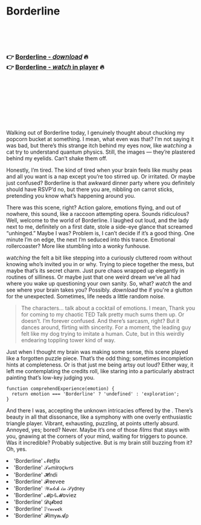 <h1>Borderline</h1>

<br><br><br>

<h3>👉 <a href="https://Donalds-pusackelib1971.github.io/cyqistmbtc/">Borderline - 𝘥𝘰𝘸𝘯𝘭𝘰𝘢𝘥</a> 🔥<br>
👉 <a href="https://Donalds-pusackelib1971.github.io/cyqistmbtc/">Borderline - 𝘸𝘢𝘵𝘤𝘩 in player</a> 🔥
</h3>



<br><br><br><br><br><br><br>


Walking out of Borderline today, I genuinely thought about chucking my popcorn bucket at something. I mean, what even was that? I’m not saying it was bad, but there’s this strange itch behind my eyes now, like 𝘸𝘢𝘵𝘤𝘩𝘪𝘯𝘨 a cat try to understand quantum physics. Still, the images — they’re plastered behind my eyelids. Can’t shake them off.

Honestly, I’m tired. The kind of tired when your brain feels like mushy peas and all you want is a nap except you’re too stirred up. Or irritated. Or maybe just confused? Borderline is that awkward dinner party where you definitely should have RSVP’d no, but there you are, nibbling on carrot sticks, pretending you know what’s happening around you.

There was this scene, right? Action galore, emotions flying, and out of nowhere, this sound, like a raccoon attempting opera. Sounds ridiculous? Well, welcome to the world of Borderline. I laughed out loud, and the lady next to me, definitely on a first date, stole a side-eye glance that screamed “unhinged.” Maybe I was? Problem is, I can’t decide if it’s a good thing. One minute I’m on edge, the next I’m seduced into this trance. Emotional rollercoaster? More like stumbling into a wonky funhouse.

𝘸𝘢𝘵𝘤𝘩𝘪𝘯𝘨 the   felt a bit like stepping into a curiously cluttered room without knowing who’s invited you in or why. Trying to piece together the mess, but maybe that’s its secret charm. Just pure chaos wrapped up elegantly in routines of silliness. Or maybe just that one weird dream we’ve all had where you wake up questioning your own sanity. So, what? 𝘸𝘢𝘵𝘤𝘩 the   and see where your brain takes you? Possibly. 𝘥𝘰𝘸𝘯𝘭𝘰𝘢𝘥 the   if you're a glutton for the unexpected. Sometimes, life needs a little random noise.

> The characters... talk about a cocktail of emotions. I mean, Thank you for coming to my chaotic TED Talk pretty much sums them up. Or doesn’t. I’m forever confused. And there’s sarcasm, right? But it dances around, flirting with sincerity. For a moment, the leading guy felt like my dog trying to imitate a human. Cute, but in this weirdly endearing toppling tower kind of way.

Just when I thought my brain was making some sense, this scene played like a forgotten puzzle piece. That’s the odd thing; sometimes incompletion hints at completeness. Or is that just me being artsy out loud? Either way, it left me contemplating the credits roll, like staring into a particularly abstract painting that’s low-key judging you.

```
function comprehendExperience(emotion) {
  return emotion === 'Borderline' ? 'undefined' : 'exploration';
}
```

And there I was, accepting the unknown intricacies offered by the  . There’s beauty in all that dissonance, like a symphony with one overly enthusiastic triangle player. Vibrant, exhausting, puzzling, at points utterly absurd. Annoyed, yes; bored? Never. Maybe it’s one of those 𝘧𝘪𝘭𝘮𝘴 that stays with you, gnawing at the corners of your mind, waiting for triggers to pounce. Was it incredible? Probably subjective. But is my brain still buzzing from it? Oh, yes.

<li>'Borderline' 𝓝𝖾𝗍ƒ𝗅𝗂𝗑</li>
<li>'Borderline' 𝒯𝒶𝗆𝗂𝗅𝗋𝗈ç𝗄𝑒𝗋𝗌</li>
<li>'Borderline' 𝓗𝗂𝗇ԁ𝗂</li>
<li>'Borderline' 𝓕𝗋𝖾𝖾ν𝖾𝖾</li>
<li>'Borderline' 𝒲𝒶𝓉𝒸𝒽 𝒾𝓃 𝒮𝗒𝖽𝗇𝖾𝗒</li>
<li>'Borderline' 𝓜ρ𝟜𝓜𝗈ν𝗂𝖾𝗓</li>
<li>'Borderline' 𝓓ų𝓫𝖻𝖾𝖽</li>
<li>'Borderline' 𝙿𝑒𝒶𝒸𝓸𝐜𝗄</li>
<li>'Borderline' 𝓕𝗂𝗅𝗆𝗒𝗐𝓐ρ</li>
